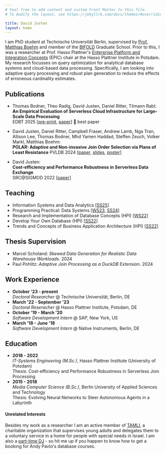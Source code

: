 ```yaml
---
# Feel free to add content and custom Front Matter to this file.
# To modify the layout, see https://jekyllrb.com/docs/themes/#overriding-theme-defaults

title: David Justen
layout: home
---
```


I am PhD student at Technische Universität Berlin, supervised by [Prof. Matthias Boehm](https://mboehm7.github.io) and member of the [BIFOLD](https://www.bifold.berlin) Graduate School. 
Prior to this, I was a researcher at Prof. Hasso Plattner's [Enterprise Platform and Integration Concepts](https://hpi.de/plattner/home.html) (EPIC) chair at the Hasso Plattner Institute in Potsdam.
My research focusses on query optimization for analytical database systems and cloud-based data processing. 
Specifically, I am looking into adaptive query processing and robust plan generation to reduce the effects of erroneous cardinality estimates.

## Publications

- Thomas Bodner, Theo Radig, David Justen, Daniel Ritter, Tilmann Rabl:  
  __An Empirical Evaluation of Serverless Cloud Infrastructure for Large-Scale Data Processing__  
  EDBT 2025 [[pre-print](https://arxiv.org/pdf/2501.07771), [paper](https://openproceedings.org/2025/conf/edbt/paper-239.pdf)] <tag class="tag">👑 best paper</tag> 
  


- David Justen, Daniel Ritter, Campbell Fraser, Andrew Lamb, Nga Tran, Allison Lee, Thomas Bodner, Mhd Yamen Haddad, Steffen Zeuch, Volker Markl, Matthias Boehm:  
  __POLAR: Adaptive and Non-invasive Join Order Selection via Plans of Least Resistance__
  PVLDB 2024 [[paper](assets/p1350-justen.pdf), [slides](assets/p1350-justen-slides.pdf), [poster](assets/p1350-justen-poster.pdf)]

- David Justen:  
  __Cost-efficiency and Performance Robustness in Serverless Data Exchange__  
  SRC@SIGMOD 2022 [[paper](assets/3514221.3520248.pdf)]

## Teaching

- Information Systems and Data Analytics [[SS25](https://moseskonto.tu-berlin.de/moses/modultransfersystem/bolognamodule/beschreibung/anzeigen.html?nummer=40002&version=13)]
- Programming Practical: Data Systems [[WS23](https://mboehm7.github.io/teaching/ws2324_ppds/index.htm), [SS24](https://mboehm7.github.io/teaching/ss24_ppds/index.htm)]
- Research and Implementation of Database Concepts (HPI) [[WS22](https://hpi.de/plattner/teaching/archive/winter-term-2022-23/research-and-implementation-of-database-concepts.html)]
- Develop Your Own Database (HPI) [[SS22](https://hpi.de/plattner/teaching/archive/summer-term-2022/develop-your-own-database.html)] 
- Trends and Concepts of Business Application Architecture (HPI) [[SS22](https://hpi.de/plattner/teaching/archive/summer-term-2022/trends-and-concepts-of-business-application-architecture.html)]

## Thesis Supervision

- Marcel Scholand: _Skewed Data Generation for Realistic Data Warehouse Workloads_. 2024
- Paul Pohlitz: _Adaptive Join Processing as a DuckDB Extension_. 2024

## Work Experience

- __October '23 - present__  
  _Doctoral Researcher_ @ Technische Universität, Berlin, DE
- __March '22 - September '23__  
  _Doctoral Reseracher_ @ Hasso Plattner Institute, Potsdam, DE
- __October '19 - March '20__  
  _Software Development Intern_ @ SAP, New York, US
- __March '18 - June '18__  
  _Software Development Intern_ @ Native Instruments, Berlin, DE

## Education

- __2018 - 2022__  
  _IT-Systems Engineering (M.Sc.)_, Hasso Plattner Institute (University of Potsdam)  
  Thesis: Cost-efficiency and Performance Robustness in Serverless Join Processing
- __2015 - 2018__  
  _Media Computer Science (B.Sc.)_, Berlin University of Applied Sciences and Technology  
  Thesis: Evolving Neural Networks to Steer Autonomous Agents in a Labyrinth

#### Unrelated Interests

Besides my work as a researcher I am an active member of [TAMLI](https://tamli.de), a charitable organization that supervises young adults and delegates them to a voluntary service in a home for people with special needs in Israel. I am also a [part-time DJ](https://soundcloud.com/oshky) - so hit me up if you happen to know how to get a booking for Andy Pavlo's database courses.

